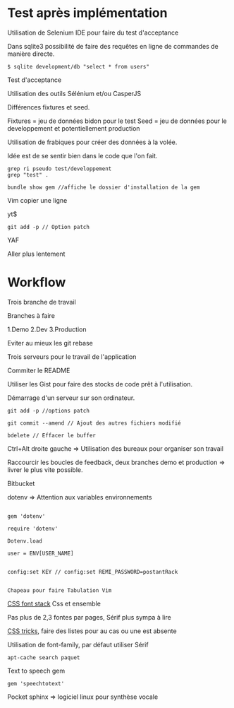 # Test après implémentation

Utilisation de Selenium IDE pour faire du test d'acceptance



Dans sqlite3 possibilité de faire des requêtes en ligne de commandes de manière directe. 
```
$ sqlite development/db "select * from users"

```

Test d'acceptance 

Utilisation des outils Sélénium et/ou CasperJS


Différences fixtures et seed.

Fixtures =  jeu de données bidon pour le test
Seed = jeu de données pour le developpement et potentiellement production

Utilisation de frabiques pour créer des données à la volée.

Idée est de se sentir bien dans le code que l'on fait.

```
grep ri pseudo test/developpement
grep "test" .
```

```
bundle show gem //affiche le dossier d'installation de la gem
```

Vim copier une ligne 

yt$

```
git add -p // Option patch
```

YAF

Aller plus lentement


# Workflow

Trois branche de travail

Branches à faire

1.Demo
2.Dev
3.Production

Eviter au mieux les git rebase

Trois serveurs pour le travail de l'application

Commiter le README

Utiliser les Gist pour faire des stocks de code prêt à l'utilisation.

Démarrage d'un serveur sur son ordinateur.

```
git add -p //options patch

git commit --amend // Ajout des autres fichiers modifié

bdelete // Effacer le buffer

```

Ctrl+Alt droite gauche => Utilisation des bureaux pour organiser son travail

Raccourcir les boucles de feedback, deux branches demo et production => livrer le plus vite possible.

Bitbucket 


dotenv => Attention aux variables environnements

```

gem 'dotenv'

require 'dotenv'

Dotenv.load

user = ENV[USER_NAME]


config:set KEY // config:set REMI_PASSWORD=postantRack


Chapeau pour faire Tabulation Vim
```

[CSS font stack](http://cssfontstack.com/) Css et ensemble

Pas plus de 2,3 fontes par pages,
Sérif plus sympa à lire

[CSS tricks](http://css-tricks.com/), faire des listes pour au cas ou une est absente

Utilisation de font-family, par défaut utiliser Sérif

```
apt-cache search paquet

```

Text to speech gem

```
gem 'speechtotext'

```
Pocket sphinx  => logiciel linux pour synthèse vocale

